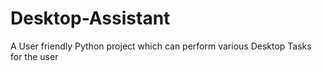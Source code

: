 # Desktop-Assistant
A User friendly Python project which can perform various Desktop Tasks for the user

